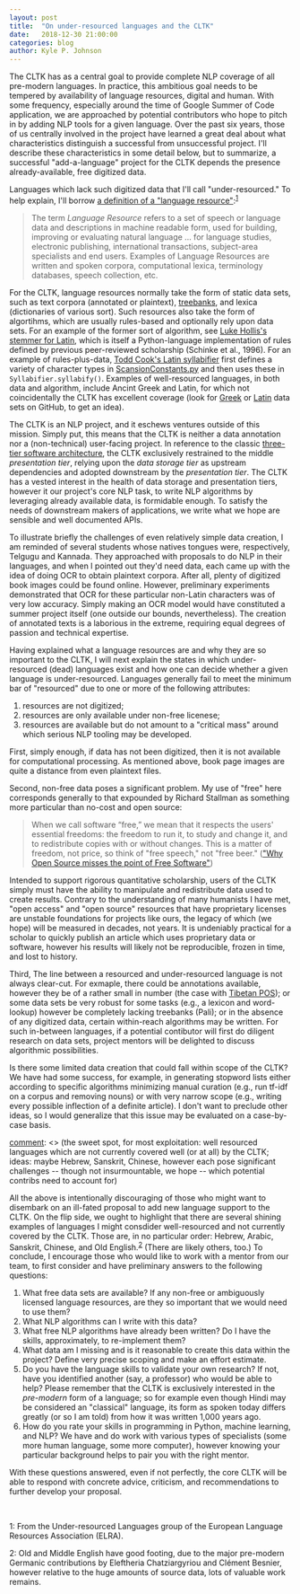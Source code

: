```yaml
---
layout: post
title:  "On under-resourced languages and the CLTK"
date:   2018-12-30 21:00:00
categories: blog
author: Kyle P. Johnson
---
```


The CLTK has as a central goal to provide complete NLP coverage of all pre-modern languages. In practice, this ambitious goal needs to be tempered by availability of language resources, digital and human. With some frequency, especially around the time of Google Summer of Code application, we are approached by potential contributors who hope to pitch in by adding NLP tools for a given language. Over the past six years, those of us centrally involved in the project have learned a great deal about what characteristics distinguish a successful from unsuccessful project. I'll describe these characteristics in some detail below, but to summarize, a successful "add-a-language" project for the CLTK depends the presence already-available, free digitized data.

[comment]: <> (define an under-resourced language)
Languages which lack such digitized data that I'll call "under-resourced." To help explain, I'll borrow [a definition of a "language resource"](http://www.elra.info/en/about/what-language-resource/):<sup>[1](#myfootnote1)</sup>

> The term *Language Resource* refers to a set of speech or language data and descriptions in machine readable form, used for building, improving or evaluating natural language … for language studies, electronic publishing, international transactions, subject-area specialists and end users. Examples of Language Resources are written and spoken corpora, computational lexica, terminology databases, speech collection, etc.

 For the CLTK, language resources normally take the form of static data sets, such as text corpora (annotated or plaintext), [treebanks](https://en.wikipedia.org/wiki/Treebank), and lexica (dictionaries of various sort). Such resources also take the form of algortihms, which are usually rules-based and optionally rely upon data sets. For an example of the former sort of algorithm, see [Luke Hollis's stemmer for Latin](https://github.com/cltk/cltk/blob/9deebf3ff050ab6c12c0c5ceb953bc8ecce21ed0/cltk/stem/latin/stem.py
), which is itself a Python-language implementation of rules defined by previous peer-reviewed scholarship (Schinke et al., 1996). For an example of rules-plus-data, [Todd Cook's Latin syllabifier](https://github.com/cltk/cltk/blob/9b9cdb42dcc1c707ab3db3ef8214837bb7c262b5/cltk/prosody/latin/Syllabifier.py#L36) first defines a variety of character types in [ScansionConstants.py](https://github.com/cltk/cltk/blob/9b9cdb42dcc1c707ab3db3ef8214837bb7c262b5/cltk/prosody/latin/ScansionConstants.py) and then uses these in `Syllabifier.syllabify()`. Examples of well-resourced languages, in both data and algorithm, include Ancint Greek and Latin, for which not coincidentally the CLTK has excellent coverage (look for [Greek](https://github.com/cltk?utf8=%E2%9C%93&q=greek&type=&language=) or [Latin](https://github.com/cltk?utf8=%E2%9C%93&q=latin&type=&language=) data sets on GitHub, to get an idea).

[comment]: <> (explain why language resources are critical)
The CLTK is an NLP project, and it eschews ventures outside of this mission. Simply put, this means that the CLTK is neither a data annotation nor a (non-technical) user-facing project. In reference to the classic [three-tier software architecture](https://en.wikipedia.org/wiki/Multitier_architecture), the CLTK exclusively restrained to the middle *presentation tier*, relying upon the *data storage tier* as upstream dependencies and adopted downstream by the *presentation tier*. The CLTK has a vested interest in the health of data storage and presentation tiers, however it our project's core NLP task, to write NLP algorithms by leveraging already available data, is formidable enough. To satisfy the needs of downstream makers of applications, we write what we hope are sensible and well documented APIs.

To illustrate briefly the challenges of even relatively simple data creation, I am reminded of several students whose natives tongues were, respectively, Telgugu and Kannada. They approached with proposals to do NLP in their languages, and when I pointed out they'd need data, each came up with the idea of doing OCR to obtain plaintext corpora. After all, plenty of digitized book images could be found online. However, preliminary experiments demonstrated that OCR for these particular non-Latin characters was of very low accuracy. Simply making an OCR model would have constituted a summer project itself (one outside our bounds, nevertheless). The creation of annotated texts is a laborious in the extreme, requiring equal degrees of passion and technical expertise.

Having explained what a language resources are and why they are so important to the CLTK, I will next explain the states in which under-resourced (dead) languages exist and how one can decide whether a given language is under-resourced. Languages generally fail to meet the minimum bar of "resourced" due to one or more of the following attributes:
1. resources are not digitized; 
2. resources are only available under non-free licenese; 
3. resources are available but do not amount to a "critical mass" around which serious NLP tooling may be developed.

[comment]: <> (1. do not exist)
First, simply enough, if data has not been digitized, then it is not available for computational processing. As mentioned above, book page images are quite a distance from even plaintext files.

[comment]: <> (2. under non-free licenses)
Second, non-free data poses a significant problem. My use of "free" here corresponds generally to that expounded by Richard Stallman as something more particular than no-cost and open source:

> When we call software “free,” we mean that it respects the users' essential freedoms: the freedom to run it, to study and change it, and to redistribute copies with or without changes. This is a matter of freedom, not price, so think of "free speech," not "free beer." (["Why Open Source misses the point of Free Software"](https://www.gnu.org/philosophy/open-source-misses-the-point.html))

Intended to support rigorous quantitative scholarship, users of the CLTK simply must have the ability to manipulate and redistribute data used to create results. Contrary to the understanding of many humanists I have met, "open access" and "open source" resources that have proprietary licenses are unstable foundations for projects like ours, the legacy of which (we hope) will be measured in decades, not years. It is undeniably practical for a scholar to quickly publish an article which uses proprietary data or software, however his results will likely not be reproducible, frozen in time, and lost to history.

[comment]: <> (3. some, but not a critical mass; but what is a critical mass?)
Third, The line between a resourced and under-resourced language is not always clear-cut. For exmaple, there could be annotations available, however they be of a rather small in number (the case with [Tibetan POS](https://github.com/cltk/tibetan_pos_tdc)); or some data sets be very robust for some tasks (e.g., a lexicon and word-lookup) however be completely lacking treebanks (Pali); or in the absence of any digitized data, certain within-reach algorithms may be written. For such in-between languages, if a potential contibutor will first do diligent research on data sets, project mentors will be delighted to discuss algorithmic possibilities.

[comment]: <> (What kind of data-creation should be done by the CLTK? example: stopwords, semi-supervised ML tagging)
Is there some limited data creation that could fall within scope of the CLTK? We have had some success, for example, in generating stopword lists either according to specific algorithms minimizing manual curation (e.g., run tf-idf on a corpus and removing nouns) or with very narrow scope (e.g., writing every possible inflection of a definite article). I don't want to preclude other ideas, so I would generalize that this issue may be evaluated on a case-by-case basis.

[comment]: <> (the sweet spot, for most exploitation: well resourced languages which are not currently covered well (or at all) by the CLTK; ideas: maybe Hebrew, Sanskrit, Chinese, however each pose significant challenges -- though not insurmountable, we hope -- which potential contribs need to account for)

All the above is intentionally discouraging of those who might want to disembark on an ill-fated proposal to add new language support to the CLTK. On the flip side, we ought to highlight that there are several shining examples of languages I might consdider well-resourced and not currently covered by the CLTK. Those are, in no particular order: Hebrew, Arabic, Sanskrit, Chinese, and Old English.<sup>[2](#myfootnote2)</sup> (There are likely others, too.) To conclude, I encourage those who would like to work with a mentor from our team, to first consider and have preliminary answers to the following questions:
1. What free data sets are available? If any non-free or ambiguously licensed language resources, are they so important that we would need to use them?
2. What NLP algorithms can I write with this data?
3. What free NLP algorithms have already been written? Do I have the skills, approximately, to re-implement them?
4. What data am I missing and is it reasonable to create this data within the project? Define very precise scoping and make an effort estimate.
5. Do you have the language skills to validate your own research? If not, have you identified another (say, a professor) who would be able to help? Please remember that the CLTK is exclusively interested in the *pre-modern* form of a language; so for example even though Hindi may be considered an "classical" language, its form as spoken today differs greatly (or so I am told) from how it was written 1,000 years ago.
6. How do you rate your skills in programming in Python, machine learning, and NLP? We have and do work with various types of specialists (some more human language, some more computer), however knowing your particular background helps to pair you with the right mentor.

With these questions answered, even if not perfectly, the core CLTK will be able to respond with concrete advice, criticism, and recommendations to further develop your proposal.

<br/>

<a name="myfootnote1">1</a>: From the Under-resourced Languages group of the European Language Resources Association (ELRA).

<a name="myfootnote2">2</a>: Old and Middle English have good footing, due to the major pre-modern Germanic contributions by Eleftheria Chatziargyriou and Clément Besnier, however relative to the huge amounts of source data, lots of valuable work remains.
